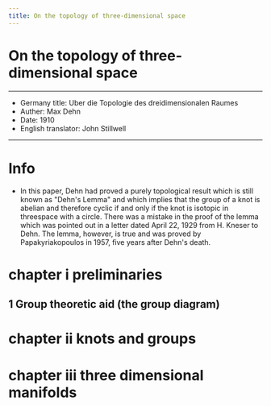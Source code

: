 ```yaml
---
title: On the topology of three-dimensional space
---
```


# On the topology of three-dimensional space

------
- Germany title: Uber die Topologie des dreidimensionalen Raumes
- Auther: Max Dehn
- Date: 1910
- English translator: John Stillwell
------

# Info

- In this paper,
  Dehn had proved a purely topological result
  which is still known as "Dehn's Lemma"
  and which implies that the group of a knot is abelian
  and therefore cyclic if and only if the knot is isotopic in threespace with a circle.
  There was a mistake in the proof of the lemma
  which was pointed out in a letter dated April 22, 1929 from H. Kneser to Dehn.
  The lemma, however, is true and was proved by Papakyriakopoulos in 1957, five years after Dehn's death.

# chapter i preliminaries

## 1 Group theoretic aid (the group diagram)

# chapter ii knots and groups

# chapter iii three dimensional manifolds
